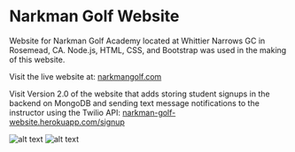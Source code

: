 # Narkman Golf Website
 Website for Narkman Golf Academy located at Whittier Narrows GC in Rosemead, CA.
 Node.js, HTML, CSS, and Bootstrap was used in the making of this website.

 Visit the live website at: [narkmangolf.com](https://narkmangolf.com/)
 
 Visit Version 2.0 of the website that adds storing student signups in the backend on MongoDB and sending text message notifications to the instructor using the Twilio API: [narkman-golf-website.herokuapp.com/signup](https://narkman-golf-website.herokuapp.com/signup)
 
 ![alt text](https://github.com/sittiphat/Narkman-Golf-Website/blob/main/signup.jpg?raw=true)
 ![alt text](https://github.com/sittiphat/Narkman-Golf-Website/blob/main/twilio.jpg?raw=true)

